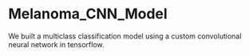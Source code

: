 # Melanoma_CNN_Model
 We built a multiclass classification model using a custom convolutional neural network in tensorflow. 
